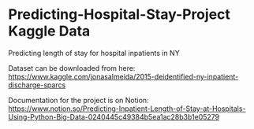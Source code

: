 # Predicting-Hospital-Stay-Project Kaggle Data
Predicting length of stay for hospital inpatients in NY

Dataset can be downloaded from here: https://www.kaggle.com/jonasalmeida/2015-deidentified-ny-inpatient-discharge-sparcs

Documentation for the project is on Notion: https://www.notion.so/Predicting-Inpatient-Length-of-Stay-at-Hospitals-Using-Python-Big-Data-0240445c49384b5ea1ac28b3b1e05279
